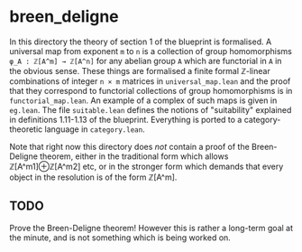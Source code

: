 # breen_deligne

In this directory the theory of section 1 of the blueprint is formalised.
A universal map from exponent `m` to `n` is a collection of
group homomorphisms `φ_A : ℤ[A^m] → ℤ[A^n]` for any abelian group `A` which
are functorial in `A` in the obvious sense. These things are formalised
a finite formal ℤ-linear combinations of integer `n × m` matrices in
`universal_map.lean` and the proof that they correspond to functorial
collections of group homomorphisms is in `functorial_map.lean`. An example
of a complex of such maps is given in `eg.lean`. The file `suitable.lean`
defines the notions of "suitability" explained in definitions 1.11-1.13
of the blueprint. Everything is ported to a category-theoretic language
in `category.lean`.

Note that right now this directory does _not_ contain a proof of the
Breen-Deligne theorem, either in the traditional form which allows
ℤ[A^m1]⊕ℤ[A^m2] etc, or in the stronger form which demands that every
object in the resolution is of the form ℤ[A^m].

## TODO

Prove the Breen-Deligne theorem! However this is rather
a long-term goal at the minute, and is not something
which is being worked on.
